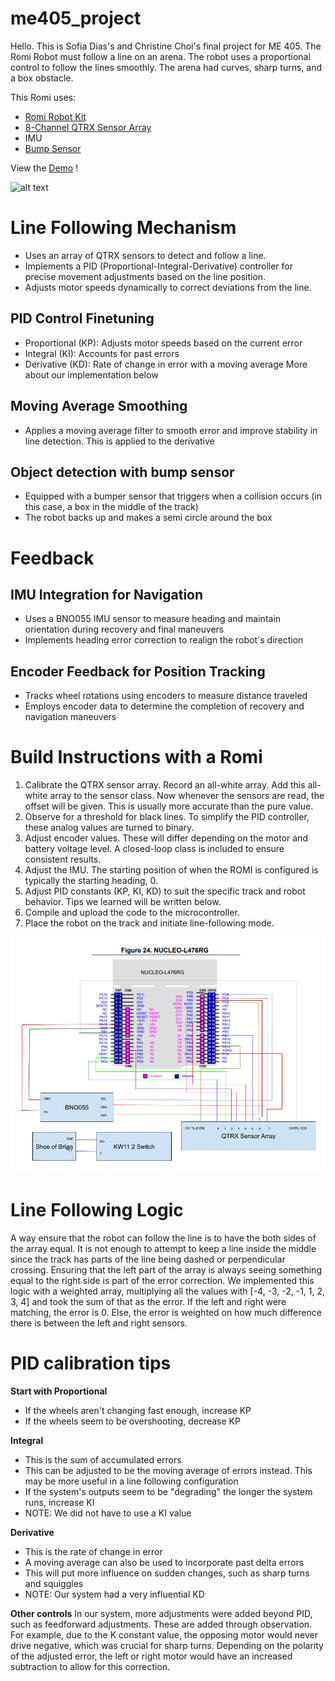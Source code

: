 # me405_project

Hello. This is Sofia Dias's and Christine Choi's final project for ME 405. 
The Romi Robot must follow a line on an arena. The robot uses a proportional control to follow the lines smoothly. The arena had curves, sharp turns, and a box obstacle.

This Romi uses:
- [Romi Robot Kit](https://www.pololu.com/product/4022)
- [8-Channel QTRX Sensor Array](https://www.pololu.com/product/3672)
- IMU 
- [Bump Sensor](https://www.pololu.com/product/1403)

View the [Demo](https://youtu.be/HECtpBxoPgs) !

![alt text](https://github.com/cchoi27/me405_project/blob/main/IMG_6417.jpg)




# **Line Following Mechanism**
- Uses an array of QTRX sensors to detect and follow a line.
- Implements a PID (Proportional-Integral-Derivative) controller for precise movement adjustments based on the line position.
- Adjusts motor speeds dynamically to correct deviations from the line.
 ## PID Control Finetuning
- Proportional (KP): Adjusts motor speeds based on the current error
- Integral (KI): Accounts for past errors
- Derivative (KD): Rate of change in error with a moving average
More about our implementation below

## Moving Average Smoothing
- Applies a moving average filter to smooth error and improve stability in line detection. This is applied to the derivative
## Object detection with bump sensor
- Equipped with a bumper sensor that triggers when a collision occurs (in this case, a box in the middle of the track)
- The robot backs up and makes a semi circle around the box

#  **Feedback**
## IMU Integration for Navigation
- Uses a BNO055 IMU sensor to measure heading and maintain orientation during recovery and final maneuvers
- Implements heading error correction to realign the robot's direction
## Encoder Feedback for Position Tracking
- Tracks wheel rotations using encoders to measure distance traveled
- Employs encoder data to determine the completion of recovery and navigation maneuvers


# Build Instructions with a Romi
1. Calibrate the QTRX sensor array. Record an all-white array. Add this all-white array to the sensor class. Now whenever the sensors are read, the offset will be given. This is usually more accurate than the pure value.
2. Observe for a threshold for black lines. To simplify the PID controller, these analog values are turned to binary.
3. Adjust encoder values. These will differ depending on the motor and battery voltage level. A closed-loop class is included to ensure consistent results.
4. Adjust the IMU. The starting position of when the ROMI is configured is typically the starting heading, 0. 
5. Adjust PID constants (KP, KI, KD) to suit the specific track and robot behavior. Tips we learned will be written below.
6. Compile and upload the code to the microcontroller.
7. Place the robot on the track and initiate line-following mode.

![alt text](https://github.com/cchoi27/me405_project/blob/main/me_405_sensors.png)


# Line Following Logic
A way ensure that the robot can follow the line is to have the both sides of the array equal. It is not enough to attempt to keep a line inside the middle since the track has parts of the line being dashed or perpendicular crossing. Ensuring that the left part of the array is always seeing something equal to the right side is part of the error correction. 
We implemented this logic with a weighted array, multiplying all the values with [-4, -3, -2, -1, 1, 2, 3, 4] and took the sum of that as the error. If the left and right were matching, the error is 0. Else, the error is weighted on how much difference there is between the left and right sensors. 


# PID calibration tips
**Start with Proportional**
-  If the wheels aren't changing fast enough, increase KP
-  If the wheels seem to be overshooting, decrease KP
  
**Integral**
- This is the sum of accumulated errors
- This can be adjusted to be the moving average of errors instead. This may be more useful in a line following configuration
- If the system's outputs seem to be "degrading" the longer the system runs, increase KI
- NOTE: We did not have to use a KI value

**Derivative**
- This is the rate of change in error
- A moving average can also be used to incorporate past delta errors
- This will put more influence on sudden  changes, such as sharp turns and squiggles
- NOTE: Our system had a very influential KD

**Other controls**
In our system, more adjustments were added beyond PID, such as feedforward adjustments. These are added through observation. For example, due to the K constant value, the opposing motor would never drive negative, which was crucial for sharp turns. Depending on the polarity of the adjusted error, the left or right motor would have an increased subtraction to allow for this correction. 

  


